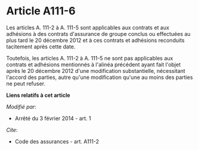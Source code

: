 # Article A111-6

Les articles A. 111-2 à A. 111-5 sont applicables aux contrats et aux adhésions à des contrats d'assurance de groupe conclus
ou effectuées au plus tard le 20 décembre 2012 et à ces contrats et adhésions reconduits tacitement après cette date. 

Toutefois, les articles A. 111-2 à A. 111-5 ne sont pas applicables aux contrats et adhésions mentionnés à l'alinéa précédent
ayant fait l'objet après le 20 décembre 2012 d'une modification substantielle, nécessitant l'accord des parties,
autre qu'une modification qu'une au moins des parties ne peut refuser.

**Liens relatifs à cet article**

_Modifié par_:

  - Arrêté du 3 février 2014 - art. 1

_Cite_:

  - Code des assurances - art. A111-2
